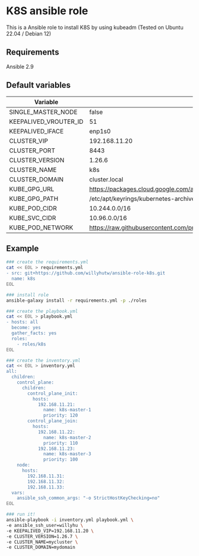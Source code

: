 # K8S ansible role

This is a Ansible role to install K8S by using kubeadm (Tested on Ubuntu 22.04 / Debian 12)

## Requirements

Ansible 2.9

## Default variables

| Variable              | Value                                                                                  |
| --------------------- | -------------------------------------------------------------------------------------- |
| SINGLE_MASTER_NODE    | false                                                                                  |
| KEEPALIVED_VROUTER_ID | 51                                                                                     |
| KEEPALIVED_IFACE      | enp1s0                                                                                 |
| CLUSTER_VIP           | 192.168.11.20                                                                          |
| CLUSTER_PORT          | 8443                                                                                   |
| CLUSTER_VERSION       | 1.26.6                                                                                 |
| CLUSTER_NAME          | k8s                                                                                    |
| CLUSTER_DOMAIN        | cluster.local                                                                          |
| KUBE_GPG_URL          | <https://packages.cloud.google.com/apt/doc/apt-key.gpg>                                |
| KUBE_GPG_PATH         | /etc/apt/keyrings/kubernetes-archive-keyring.gpg                                       |
| KUBE_POD_CIDR         | 10.244.0.0/16                                                                          |
| KUBE_SVC_CIDR         | 10.96.0.0/16                                                                           |
| KUBE_POD_NETWORK      | <https://raw.githubusercontent.com/projectcalico/calico/v3.26.1/manifests/calico.yaml> |

## Example

```bash
### create the requirements.yml
cat << EOL > requirements.yml
- src: git+https://github.com/willyhutw/ansible-role-k8s.git
  name: k8s
EOL

### install role
ansible-galaxy install -r requirements.yml -p ./roles

### create the playbook.yml
cat << EOL > playbook.yml
- hosts: all
  become: yes
  gather_facts: yes
  roles:
    - roles/k8s
EOL

### create the inventory.yml
cat << EOL > inventory.yml
all:
  children:
    control_plane:
      children:
        control_plane_init:
          hosts:
            192.168.11.21:
              name: k8s-master-1
              priority: 120
        control_plane_join:
          hosts:
            192.168.11.22:
              name: k8s-master-2
              priority: 110
            192.168.11.23:
              name: k8s-master-3
              priority: 100
    node:
      hosts:
        192.168.11.31:
        192.168.11.32:
        192.168.11.33:
  vars:
    ansible_ssh_common_args: "-o StrictHostKeyChecking=no"
EOL

### run it!
ansible-playbook -i inventory.yml playbook.yml \
-e ansible_ssh_user=willyhu \
-e KEEPALIVED_VIP=192.168.11.20 \
-e CLUSTER_VERSION=1.26.7 \
-e CLUSTER_NAME=mycluster \
-e CLUSTER_DOMAIN=mydomain
```
